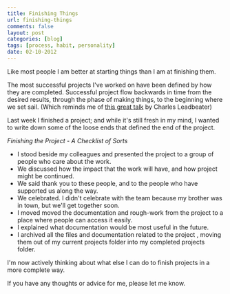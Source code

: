 ```yaml
---
title: Finishing Things
url: finishing-things
comments: false
layout: post
categories: [blog]
tags: [process, habit, personality]
date: 02-10-2012
---
```

Like most people I am better at starting things than I am at finishing them. 

The most successful projects I've worked on have been defined by how they are completed. Successful project flow backwards in time from the desired results, through the phase of making things, to the beginning where we set sail. (Which reminds me of <a href="https://vimeo.com/10751957" title="On Perspective">this great talk</a> by Charles Leadbeater) 

Last week I finished a project; and while it's still fresh in my mind, I wanted to write down some of the loose ends that defined the end of the project. 

*Finishing the Project - A Checklist of Sorts*
* I stood beside my colleagues and presented the project to a group of people who care about the work.
* We discussed how the impact that the work will have, and how project might be continued.
* We said thank you to these people, and to the people who have supported us along the way.
* <span class="strike">We celebrated</span>. I didn't celebrate with the team because my brother was in town, but we'll get together soon. 
* I moved moved the documentation and rough-work from the project to a place where people can access it easily. 
* I explained what documentation would be most useful in the future. 
* I archived all the files and documentation related to the project , moving them out of my current projects folder into my completed projects folder. 

I'm now actively thinking about what else I can do to finish projects in a more complete way. 

If you have any thoughts or advice for me, please let me know.